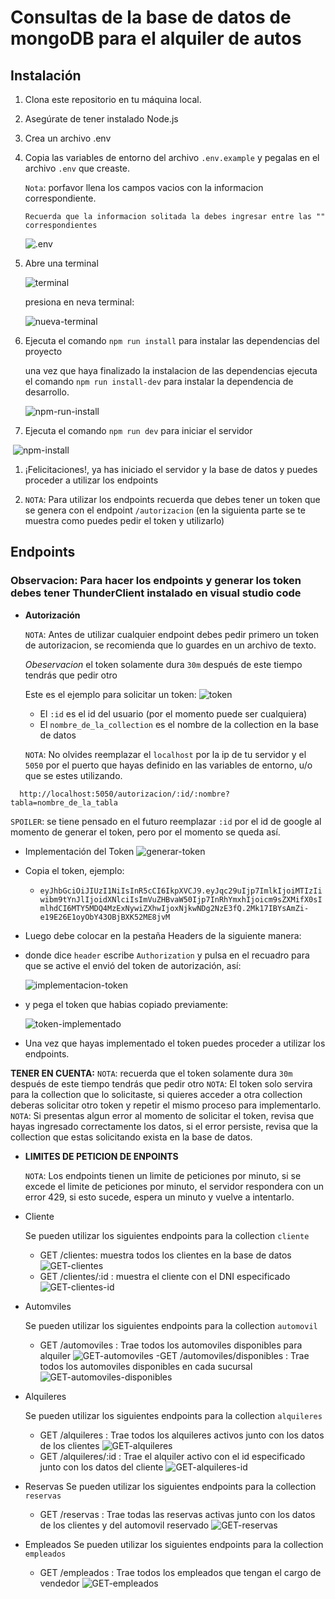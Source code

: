 # Consultas de la base de datos de mongoDB para el alquiler de autos

## Instalación
1. Clona este repositorio en tu máquina local.
2. Asegúrate de tener instalado Node.js
3. Crea un archivo .env
4. Copia las variables de entorno del archivo `.env.example` y pegalas en el archivo `.env` que creaste.

    `Nota`: porfavor llena los campos vacios con la informacion correspondiente.

    `Recuerda que la informacion solitada la debes ingresar entre las "" correspondientes`

    ![.env](/assets/img/configuracion-env.png)
5. Abre una terminal

    ![terminal](/assets/img/terminal.png)

    presiona en neva terminal:

    ![nueva-terminal](/assets/img/nueva-terminal.png)

6. Ejecuta el comando `npm run install` para instalar las dependencias del proyecto

    una vez que haya finalizado la instalacion de las dependencias ejecuta el comando `npm run install-dev` para instalar la dependencia de desarrollo.

    ![npm-run-install](/assets/img/npm-run-install.png)

7. Ejecuta el comando `npm run dev` para iniciar el servidor

​	 ![npm-install](/assets/img/npm-run-dev.png)

1. ¡Felicitaciones!, ya has iniciado el servidor y la base de datos y puedes proceder a  utilizar los endpoints

2. `NOTA`: Para utilizar los endpoints recuerda que debes tener un token que se genera con el endpoint `/autorizacion` (en la siguienta parte se te muestra como puedes pedir el token y utilizarlo)

## Endpoints

### Observacion: Para hacer los endpoints y generar los token debes tener ThunderClient instalado en visual studio code

- **Autorización**

  `NOTA`: Antes de utilizar cualquier endpoint debes pedir primero un token de autorizacion, se recomienda que lo guardes en un archivo de texto.

  *Obeservacion* el token solamente dura `30m`  después de este tiempo tendrás que pedir otro

  Este es el ejemplo para solicitar un token:
  ![token](/assets/img/pedirToken.png)

  - El `:id` es el id del usuario (por el momento puede ser cualquiera)
  - El `nombre_de_la_collection` es el nombre de la collection en la base de datos

  `NOTA`: No olvides reemplazar el `localhost` por la ip de tu servidor y el `5050` por el puerto que hayas definido en las variables de entorno, u/o que se estes utilizando.

```shell
  http://localhost:5050/autorizacion/:id/:nombre?tabla=nombre_de_la_tabla
```

`SPOILER`: se tiene pensado en el futuro reemplazar `:id` por el id de google al momento de generar el token, pero por el momento se queda así.

- Implementación del Token
    ![generar-token](assets/img/generar-token.png)
- Copia el token, ejemplo:
    - `eyJhbGciOiJIUzI1NiIsInR5cCI6IkpXVCJ9.eyJqc29uIjp7ImlkIjoiMTIzIiwibm9tYnJlIjoidXNlciIsImVuZHBvaW50Ijp7InRhYmxhIjoicm9sZXMifX0sImlhdCI6MTY5MDQ4MzExNywiZXhwIjoxNjkwNDg2NzE3fQ.2Mk17IBYsAmZi-e19E26E1oyObY43OBjBXK52ME8jvM`

- Luego debe colocar en la pestaña Headers de la siguiente manera:
  
- donde dice `header` escribe `Authorization` y pulsa en el recuadro para que se active el envió del token de autorización, así:

    ![implementacion-token](/assets/img/implementacion-token.png)

- y pega el token que habias copiado previamente:

    ![token-implementado](/assets/img/token-implementado.png)

- Una vez que hayas implementado el token puedes proceder a utilizar los endpoints.

**TENER EN CUENTA:**
  `NOTA`: recuerda que el token solamente dura `30m`  después de este tiempo tendrás que pedir otro
  `NOTA`: El token solo servira para la collection que lo solicitaste, si quieres acceder a otra collection deberas solicitar otro token y repetir el mismo proceso para implementarlo.
  `NOTA`: Si presentas algun error al momento de solicitar el token, revisa que hayas ingresado correctamente los datos, si el error persiste, revisa que la collection que estas solicitando exista en la base de datos.

- **LIMITES DE PETICION DE ENPOINTS**
    
    `NOTA`: Los endpoints tienen un limite de peticiones por minuto, si se excede el limite de peticiones por minuto, el servidor respondera con un error 429, si esto sucede, espera un minuto y vuelve a intentarlo.

- Cliente

    Se pueden utilizar los siguientes endpoints para la collection `cliente`
    - GET /clientes: muestra todos los clientes en la base de datos
    ![GET-clientes](/assets/img/GET-cliente.png)
    - GET /clientes/:id : muestra el cliente con el DNI especificado
    ![GET-clientes-id](/assets/img/GET-clientes-dni.png)

- Automviles

    Se pueden utilizar los siguientes endpoints para la collection `automovil`
    - GET /automoviles : Trae todos los automoviles disponibles para alquiler
    ![GET-automoviles](/assets/img/GET-automoviles.png)
    -GET /automoviles/disponibles : Trae todos los automoviles disponibles en cada sucursal
    ![GET-automoviles-disponibles](/assets/img/GET-disponibles-sucursal.png)

- Alquileres

    Se pueden utilizar los siguientes endpoints para la collection `alquileres`
    - GET /alquileres : Trae todos los alquileres activos junto con los datos de los clientes
    ![GET-alquileres](/assets/img/GET-alquileres.png)
    - GET /alquileres/:id : Trae el alquiler activo con el id especificado junto con los datos del cliente
    ![GET-alquileres-id](/assets/img/GET-alquileres-id.png)

- Reservas
    Se pueden utilizar los siguientes endpoints para la collection `reservas`
    - GET /reservas : Trae todas las reservas activas junto con los datos de los clientes y del automovil reservado
    ![GET-reservas](/assets/img/GET-reservas.png)
- Empleados
    Se pueden utilizar los siguientes endpoints para la collection `empleados`
    - GET /empleados : Trae todos los empleados que tengan el cargo de vendedor
    ![GET-empleados](/assets/img/GET-empleados.png)